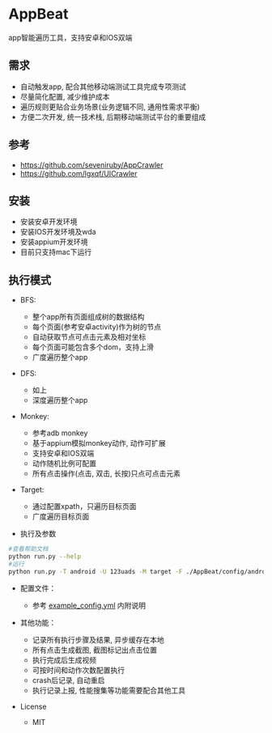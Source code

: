 # AppBeat

app智能遍历工具，支持安卓和IOS双端


## 需求
- 自动触发app, 配合其他移动端测试工具完成专项测试
- 尽量简化配置, 减少维护成本
- 遍历规则更贴合业务场景(业务逻辑不同, 通用性需求平衡)
- 方便二次开发, 统一技术栈, 后期移动端测试平台的重要组成


## 参考
- https://github.com/seveniruby/AppCrawler
- https://github.com/lgxqf/UICrawler


## 安装

- 安装安卓开发环境
- 安装IOS开发环境及wda
- 安装appium开发环境
- 目前只支持mac下运行

## 执行模式

- BFS: 
  - 整个app所有页面组成树的数据结构
  - 每个页面(参考安卓activity)作为树的节点
  - 自动获取节点可点击元素及相对坐标
  - 每个页面可能包含多个dom，支持上滑
  - 广度遍历整个app
  
- DFS: 
  - 如上
  - 深度遍历整个app
  
- Monkey: 
  - 参考adb monkey
  - 基于appium模拟monkey动作, 动作可扩展
  - 支持安卓和IOS双端
  - 动作随机比例可配置
  - 所有点击操作(点击, 双击, 长按)只点可点击元素
 
- Target: 
  - 通过配置xpath，只遍历目标页面
  - 广度遍历目标页面
  
- 执行及参数

```bash
#查看帮助文档
python run.py --help
#运行
python run.py -T android -U 123uads -M target -F ./AppBeat/config/android_config.yml
```

- 配置文件：
  - 参考 [example_config.yml](config/example_config.yml)  内附说明
  
- 其他功能：
  - 记录所有执行步骤及结果, 异步缓存在本地
  - 所有点击生成截图, 截图标记出点击位置
  - 执行完成后生成视频
  - 可按时间和动作次数配置执行
  - crash后记录, 自动重启
  - 执行记录上报, 性能搜集等功能需要配合其他工具
  
- License
  - MIT
  

